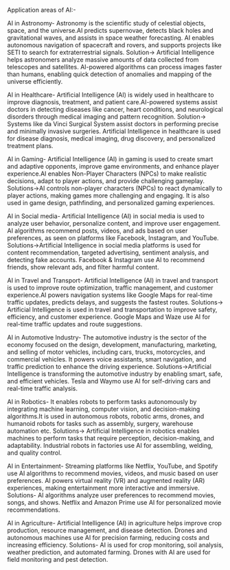 Application areas of AI:- 

AI in Astronomy-
Astronomy is the scientific study of celestial objects, space, and the universe.AI predicts supernovae, detects black holes and gravitational waves, and assists in space weather forecasting. AI enables autonomous navigation of spacecraft and rovers, and supports projects like SETI to search for extraterrestrial signals.
Solution-> Artificial Intelligence helps astronomers analyze massive amounts of data collected from telescopes and satellites. AI-powered algorithms can process images faster than humans, enabling quick detection of anomalies and mapping of the universe efficiently.


AI in Healthcare-
Artificial Intelligence (AI) is widely used in healthcare to improve diagnosis, treatment, and patient care.AI-powered systems assist doctors in detecting diseases like cancer, heart conditions, and neurological disorders through medical imaging and pattern recognition.
Solution-> Systems like da Vinci Surgical System assist doctors in performing precise and minimally invasive surgeries. Artificial Intelligence in healthcare is used for disease diagnosis, medical imaging, drug discovery, and personalized treatment plans.


AI in Gaming-
Artificial Intelligence (AI) in gaming is used to create smart and adaptive opponents, improve game environments, and enhance player experience.AI enables Non-Player Characters (NPCs) to make realistic decisions, adapt to player actions, and provide challenging gameplay.
Solutions->AI controls non-player characters (NPCs) to react dynamically to player actions, making games more challenging and engaging. It is also used in game design, pathfinding, and personalized gaming experiences.



AI in Social media-
Artificial Intelligence (AI) in social media is used to analyze user behavior, personalize content, and improve user engagement. AI algorithms recommend posts, videos, and ads based on user preferences, as seen on platforms like Facebook, Instagram, and YouTube.
Solutions->Artificial Intelligence in social media platforms is used for content recommendation, targeted advertising, sentiment analysis, and detecting fake accounts. Facebook & Instagram use AI to recommend friends, show relevant ads, and filter harmful content.


AI in Travel and Transport-
Artificial Intelligence (AI) in travel and transport is used to improve route optimization, traffic management, and customer experience.AI powers navigation systems like Google Maps for real-time traffic updates, predicts delays, and suggests the fastest routes.
Solutions-> Artificial Intelligence is used in travel and transportation to improve safety, efficiency, and customer experience. Google Maps and Waze use AI for real-time traffic updates and route suggestions.


AI in Automotive Industry-
The automotive industry is the sector of the economy focused on the design, development, manufacturing, marketing, and selling of motor vehicles, including cars, trucks, motorcycles, and commercial vehicles. It powers voice assistants, smart navigation, and traffic prediction to enhance the driving experience.
Solutions->Artificial Intelligence is transforming the automotive industry by enabling smart, safe, and efficient vehicles. Tesla and Waymo use AI for self-driving cars and real-time traffic analysis.



AI in Robotics-
It enables robots to perform tasks autonomously by integrating machine learning, computer vision, and decision-making algorithms.It is used in autonomous robots, robotic arms, drones, and humanoid robots for tasks such as assembly, surgery, warehouse automation etc.
Solutions-> Artificial Intelligence in robotics enables machines to perform tasks that require perception, decision-making, and adaptability. Industrial robots in factories use AI for assembling, welding, and quality control.



AI in Entertainment-
Streaming platforms like Netflix, YouTube, and Spotify use AI algorithms to recommend movies, videos, and music based on user preferences. AI powers virtual reality (VR) and augmented reality (AR) experiences, making entertainment more interactive and immersive.
Solutions- AI algorithms analyze user preferences to recommend movies, songs, and shows. Netflix and Amazon Prime use AI for personalized movie recommendations.



AI in Agriculture-
Artificial Intelligence (AI) in agriculture helps improve crop production, resource management, and disease detection. Drones and autonomous machines use AI for precision farming, reducing costs and increasing efficiency.
Solutions- AI is used for crop monitoring, soil analysis, weather prediction, and automated farming. Drones with AI are used for field monitoring and pest detection.
